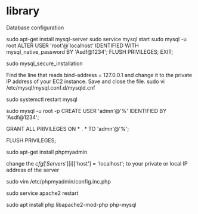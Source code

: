 # library
 
Database configuration

sudo apt-get install mysql-server sudo service mysql start sudo mysql -u root ALTER USER 'root'@'localhost' IDENTIFIED WITH mysql_native_password BY 'Asdf@1234'; FLUSH PRIVILEGES; EXIT;

sudo mysql_secure_installation

Find the line that reads bind-address = 127.0.0.1 and change it to the private IP address of your EC2 instance. Save and close the file. sudo vi /etc/mysql/mysql.conf.d/mysqld.cnf

sudo systemctl restart mysql

sudo mysql -u root -p CREATE USER 'admn'@'%' IDENTIFIED BY 'Asdf@1234';

GRANT ALL PRIVILEGES ON * . * TO 'admn'@'%';

FLUSH PRIVILEGES;

sudo apt-get install phpmyadmin

change the $cfg['Servers'][$i]['host'] = 'localhost'; to your private or local IP address of the server

sudo vim /etc/phpmyadmin/config.inc.php

sudo service apache2 restart

sudo apt install php libapache2-mod-php php-mysql
